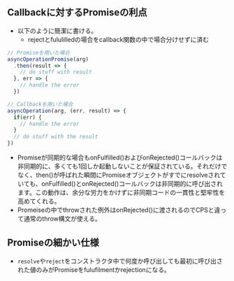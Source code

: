 ## Callbackに対するPromiseの利点

- 以下のように簡潔に書ける。
  - rejectとfululilledの場合をcallback関数の中で場合分けせずに済む

```javascript
// Promiseを用いた場合
asyncOperationPromise(arg)
  .then(result => {
    // do stuff with result
  }, err => {
    // handle the error
  })

// Callbackを用いた場合
asyncOperation(arg, (err, result) => {
  if(err) {
    // handle the error
  }
  // do stuff with the result
})

```

- Promiseが同期的な場合もonFulfilled()およびonRejected()コールバックは非同期的に、多くても1回しか起動しないことが保証されている。それだけでなく、then()が呼ばれた瞬間にPromiseオブジェクトがすでにresolveされていても、onFulfilled()とonRejected()コールバックは非同期的に呼び出されます。この動作は、余分な労力をかけずに非同期コードの一貫性と堅牢性を高めてくれる。
- Promeiseの中でthrowされた例外はonRejected()に渡されるのでCPSと違って通常のthrow構文が使える。

## Promiseの細かい仕様

- `resolve`や`reject`をコンストラクタ中で何度か呼び出しても最初に呼び出された値のみがPromiseをfulufilmentかrejectionになる。